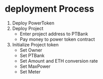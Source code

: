 # deployment Process 
1. Deploy PowerToken
2. Deploy Project
   * Enter project address to PTBank
   * Pay money to power token contract
3. Initialize Project token
   * Set Owner
   * Set PTBank
   * Set Amount and ETH conversion rate
   * Set MaxPower
   * Set Meter
